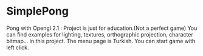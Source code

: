 # SimplePong
Pong with Opengl 2.1 : 
Project is just for education.(Not a perfect game) 
You can find examples for lighting, textures, orthographic projection, character bitmap... in this project.
The menu page is Turkish. You can start game with left click.
